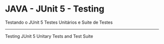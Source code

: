 # JAVA - JUnit 5 - Testing

Testando o JUnit 5 Testes Unitários e Suite de Testes

------------------------------------------------------------------------

Testing JUnit 5  Unitary Tests and Test Suite


